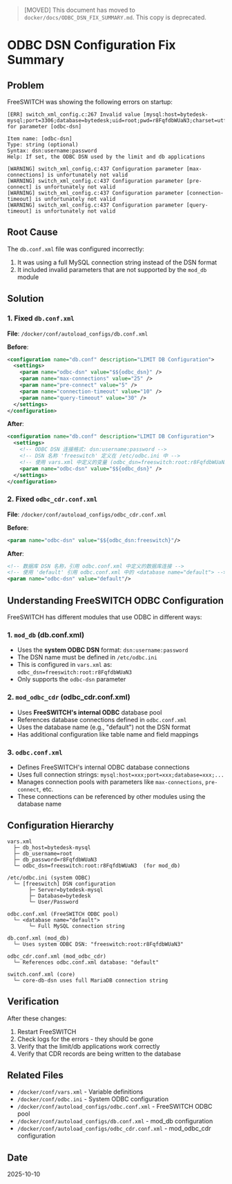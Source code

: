 > [MOVED] This document has moved to `docker/docs/ODBC_DSN_FIX_SUMMARY.md`. This copy is deprecated.
# ODBC DSN Configuration Fix Summary

## Problem
FreeSWITCH was showing the following errors on startup:

```
[ERR] switch_xml_config.c:267 Invalid value [mysql:host=bytedesk-mysql;port=3306;database=bytedesk;uid=root;pwd=r8FqfdbWUaN3;charset=utf8mb4] for parameter [odbc-dsn]

Item name: [odbc-dsn]
Type: string (optional)
Syntax: dsn:username:password
Help: If set, the ODBC DSN used by the limit and db applications

[WARNING] switch_xml_config.c:437 Configuration parameter [max-connections] is unfortunately not valid
[WARNING] switch_xml_config.c:437 Configuration parameter [pre-connect] is unfortunately not valid
[WARNING] switch_xml_config.c:437 Configuration parameter [connection-timeout] is unfortunately not valid
[WARNING] switch_xml_config.c:437 Configuration parameter [query-timeout] is unfortunately not valid
```

## Root Cause
The `db.conf.xml` file was configured incorrectly:
1. It was using a full MySQL connection string instead of the DSN format
2. It included invalid parameters that are not supported by the `mod_db` module

## Solution

### 1. Fixed `db.conf.xml`
**File**: `/docker/conf/autoload_configs/db.conf.xml`

**Before**:
```xml
<configuration name="db.conf" description="LIMIT DB Configuration">
  <settings>
    <param name="odbc-dsn" value="$${odbc_dsn}" />
    <param name="max-connections" value="25" />
    <param name="pre-connect" value="5" />
    <param name="connection-timeout" value="10" />
    <param name="query-timeout" value="30" />
  </settings>
</configuration>
```

**After**:
```xml
<configuration name="db.conf" description="LIMIT DB Configuration">
  <settings>
    <!-- ODBC DSN 连接格式: dsn:username:password -->
    <!-- DSN 名称 'freeswitch' 定义在 /etc/odbc.ini 中 -->
    <!-- 使用 vars.xml 中定义的变量 (odbc_dsn=freeswitch:root:r8FqfdbWUaN3) -->
    <param name="odbc-dsn" value="$${odbc_dsn}" />
  </settings>
</configuration>
```

### 2. Fixed `odbc_cdr.conf.xml`
**File**: `/docker/conf/autoload_configs/odbc_cdr.conf.xml`

**Before**:
```xml
<param name="odbc-dsn" value="$${odbc_dsn:freeswitch}"/>
```

**After**:
```xml
<!-- 数据库 DSN 名称，引用 odbc.conf.xml 中定义的数据库连接 -->
<!-- 使用 'default' 引用 odbc.conf.xml 中的 <database name="default"> -->
<param name="odbc-dsn" value="default"/>
```

## Understanding FreeSWITCH ODBC Configuration

FreeSWITCH has different modules that use ODBC in different ways:

### 1. `mod_db` (db.conf.xml)
- Uses the **system ODBC DSN** format: `dsn:username:password`
- The DSN name must be defined in `/etc/odbc.ini`
- This is configured in `vars.xml` as: `odbc_dsn=freeswitch:root:r8FqfdbWUaN3`
- Only supports the `odbc-dsn` parameter

### 2. `mod_odbc_cdr` (odbc_cdr.conf.xml)
- Uses **FreeSWITCH's internal ODBC** database pool
- References database connections defined in `odbc.conf.xml`
- Uses the database name (e.g., "default") not the DSN format
- Has additional configuration like table name and field mappings

### 3. `odbc.conf.xml`
- Defines FreeSWITCH's internal ODBC database connections
- Uses full connection strings: `mysql:host=xxx;port=xxx;database=xxx;...`
- Manages connection pools with parameters like `max-connections`, `pre-connect`, etc.
- These connections can be referenced by other modules using the database name

## Configuration Hierarchy

```
vars.xml
  ├─ db_host=bytedesk-mysql
  ├─ db_username=root
  ├─ db_password=r8FqfdbWUaN3
  └─ odbc_dsn=freeswitch:root:r8FqfdbWUaN3  (for mod_db)

/etc/odbc.ini (system ODBC)
  └─ [freeswitch] DSN configuration
       ├─ Server=bytedesk-mysql
       ├─ Database=bytedesk
       └─ User/Password

odbc.conf.xml (FreeSWITCH ODBC pool)
  └─ <database name="default">
       └─ Full MySQL connection string

db.conf.xml (mod_db)
  └─ Uses system ODBC DSN: "freeswitch:root:r8FqfdbWUaN3"

odbc_cdr.conf.xml (mod_odbc_cdr)
  └─ References odbc.conf.xml database: "default"

switch.conf.xml (core)
  └─ core-db-dsn uses full MariaDB connection string
```

## Verification

After these changes:
1. Restart FreeSWITCH
2. Check logs for the errors - they should be gone
3. Verify that the limit/db applications work correctly
4. Verify that CDR records are being written to the database

## Related Files
- `/docker/conf/vars.xml` - Variable definitions
- `/docker/conf/odbc.ini` - System ODBC configuration
- `/docker/conf/autoload_configs/odbc.conf.xml` - FreeSWITCH ODBC pool
- `/docker/conf/autoload_configs/db.conf.xml` - mod_db configuration
- `/docker/conf/autoload_configs/odbc_cdr.conf.xml` - mod_odbc_cdr configuration

## Date
2025-10-10
